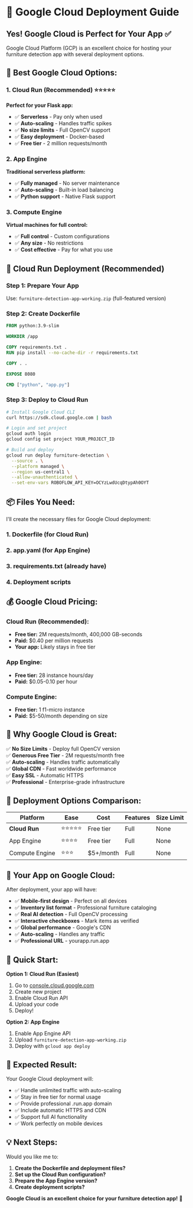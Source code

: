 # 🚀 Google Cloud Deployment Guide

## Yes! Google Cloud is Perfect for Your App ✅

Google Cloud Platform (GCP) is an excellent choice for hosting your furniture detection app with several deployment options.

## 🎯 **Best Google Cloud Options:**

### **1. Cloud Run (Recommended) ⭐⭐⭐⭐⭐**
**Perfect for your Flask app:**
- ✅ **Serverless** - Pay only when used
- ✅ **Auto-scaling** - Handles traffic spikes
- ✅ **No size limits** - Full OpenCV support
- ✅ **Easy deployment** - Docker-based
- ✅ **Free tier** - 2 million requests/month

### **2. App Engine**
**Traditional serverless platform:**
- ✅ **Fully managed** - No server maintenance
- ✅ **Auto-scaling** - Built-in load balancing
- ✅ **Python support** - Native Flask support

### **3. Compute Engine**
**Virtual machines for full control:**
- ✅ **Full control** - Custom configurations
- ✅ **Any size** - No restrictions
- ✅ **Cost effective** - Pay for what you use

## 🚀 **Cloud Run Deployment (Recommended)**

### **Step 1: Prepare Your App**
Use: `furniture-detection-app-working.zip` (full-featured version)

### **Step 2: Create Dockerfile**
```dockerfile
FROM python:3.9-slim

WORKDIR /app

COPY requirements.txt .
RUN pip install --no-cache-dir -r requirements.txt

COPY . .

EXPOSE 8080

CMD ["python", "app.py"]
```

### **Step 3: Deploy to Cloud Run**
```bash
# Install Google Cloud CLI
curl https://sdk.cloud.google.com | bash

# Login and set project
gcloud auth login
gcloud config set project YOUR_PROJECT_ID

# Build and deploy
gcloud run deploy furniture-detection \
  --source . \
  --platform managed \
  --region us-central1 \
  --allow-unauthenticated \
  --set-env-vars ROBOFLOW_API_KEY=OCYzLwdUcqDtypAh0OYT
```

## 📦 **Files You Need:**

I'll create the necessary files for Google Cloud deployment:

### **1. Dockerfile** (for Cloud Run)
### **2. app.yaml** (for App Engine)
### **3. requirements.txt** (already have)
### **4. Deployment scripts**

## 💰 **Google Cloud Pricing:**

### **Cloud Run (Recommended):**
- **Free tier:** 2M requests/month, 400,000 GB-seconds
- **Paid:** $0.40 per million requests
- **Your app:** Likely stays in free tier

### **App Engine:**
- **Free tier:** 28 instance hours/day
- **Paid:** $0.05-0.10 per hour

### **Compute Engine:**
- **Free tier:** 1 f1-micro instance
- **Paid:** $5-50/month depending on size

## 🎯 **Why Google Cloud is Great:**

✅ **No Size Limits** - Deploy full OpenCV version  
✅ **Generous Free Tier** - 2M requests/month free  
✅ **Auto-scaling** - Handles traffic automatically  
✅ **Global CDN** - Fast worldwide performance  
✅ **Easy SSL** - Automatic HTTPS  
✅ **Professional** - Enterprise-grade infrastructure  

## 🔧 **Deployment Options Comparison:**

| Platform | Ease | Cost | Features | Size Limit |
|----------|------|------|----------|------------|
| **Cloud Run** | ⭐⭐⭐⭐⭐ | Free tier | Full | None |
| App Engine | ⭐⭐⭐⭐ | Free tier | Full | None |
| Compute Engine | ⭐⭐⭐ | $5+/month | Full | None |

## 📱 **Your App on Google Cloud:**

After deployment, your app will have:
- ✅ **Mobile-first design** - Perfect on all devices
- ✅ **Inventory list format** - Professional furniture cataloging
- ✅ **Real AI detection** - Full OpenCV processing
- ✅ **Interactive checkboxes** - Mark items as verified
- ✅ **Global performance** - Google's CDN
- ✅ **Auto-scaling** - Handles any traffic
- ✅ **Professional URL** - yourapp.run.app

## 🚀 **Quick Start:**

**Option 1: Cloud Run (Easiest)**
1. Go to [console.cloud.google.com](https://console.cloud.google.com)
2. Create new project
3. Enable Cloud Run API
4. Upload your code
5. Deploy!

**Option 2: App Engine**
1. Enable App Engine API
2. Upload `furniture-detection-app-working.zip`
3. Deploy with `gcloud app deploy`

## 🎉 **Expected Result:**

Your Google Cloud deployment will:
- ✅ Handle unlimited traffic with auto-scaling
- ✅ Stay in free tier for normal usage
- ✅ Provide professional .run.app domain
- ✅ Include automatic HTTPS and CDN
- ✅ Support full AI functionality
- ✅ Work perfectly on mobile devices

## 💡 **Next Steps:**

Would you like me to:
1. **Create the Dockerfile and deployment files?**
2. **Set up the Cloud Run configuration?**
3. **Prepare the App Engine version?**
4. **Create deployment scripts?**

**Google Cloud is an excellent choice for your furniture detection app!** 🌟
